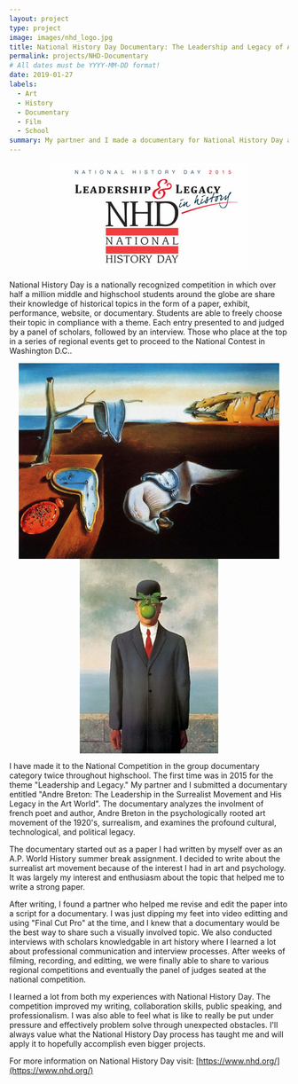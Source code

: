 ```yaml
---
layout: project
type: project
image: images/nhd_logo.jpg
title: National History Day Documentary: The Leadership and Legacy of Andre Breton
permalink: projects/NHD-Documentary
# All dates must be YYYY-MM-DD format!
date: 2019-01-27
labels:
  - Art
  - History
  - Documentary
  - Film
  - School
summary: My partner and I made a documentary for National History Day and placed 12th out of over 120+ entries at the national level competition.
---
```


<div class="ui small rounded images" align = "center">
  <img class="ui image" src="../images/nhd-leader-and-legacy.jpg">
</div>

National History Day is a nationally recognized competition in which over half a million middle and highschool students around the globe are share their knowledge of historical topics in the form of a paper, exhibit, performance, website, or documentary. Students are able to freely choose their topic in compliance with a theme. Each entry presented to and judged by a panel of scholars, followed by an interview. Those who place at the top in a series of regional events get to proceed to the National Contest in Washington D.C..

<div class="ui small rounded images" align="center">
  <img align="center" width="470" src="../images/persistence-of-memories.jpg">
  <img align = "center" width="250" src="../images/son-of-man.jpg">
</div>

I have made it to the National Competition in the group documentary category twice throughout highschool. The first time was in 2015 for the theme "Leadership and Legacy." My partner and I submitted a documentary entitled "Andre Breton: The Leadership in the Surrealist Movement and His Legacy in the Art World". The documentary analyzes the involment of french poet and author, Andre Breton in the psychologically rooted art movement of the 1920's, surrealism, and examines the profound cultural, technological, and political legacy.

The documentary started out as a paper I had written by myself over as an A.P. World History summer break assignment. I decided to write about the surrealist art movement because of the interest I had in art and psychology. It was largely my interest and enthusiasm about the topic that helped me to write a strong paper.

After writing, I found a partner who helped me revise and edit the paper into a script for a documentary. I was just dipping my feet into video editting and using "Final Cut Pro" at the time, and I knew that a documentary would be the best way to share such a visually involved topic. We also conducted interviews with scholars knowledgable in art history where I learned a lot about professional communication and interview processes. After weeks of filming, recording, and editting, we were finally able to share to various regional competitions and eventually the panel of judges seated at the national competition.

I learned a lot from both my experiences with National History Day. The competition improved my writing, collaboration skills, public speaking, and professionalism. I was also able to feel what is like to really be put under pressure and effectively problem solve through unexpected obstacles. I'll always value what the National History Day process has taught me and will apply it to hopefully accomplish even bigger projects. 

For more information on National History Day visit: [https://www.nhd.org/](https://www.nhd.org/)


